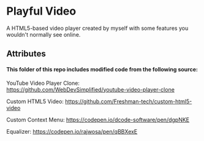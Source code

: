 # Playful Video
A HTML5-based video player created by myself with some features you wouldn't normally see online.
## Attributes
#### This folder of this repo includes modified code from the following source:
YouTube Video Player Clone: https://github.com/WebDevSimplified/youtube-video-player-clone

Custom HTML5 Video: https://github.com/Freshman-tech/custom-html5-video

Custom Context Menu: https://codepen.io/dcode-software/pen/dgpNKE

Equalizer: https://codepen.io/rajwosa/pen/qBBXexE
